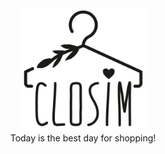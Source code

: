 <div style="text-align:center"><img src="logo.png" width="40%" height="40%"/><br> Today is the best day for shopping!</div>
